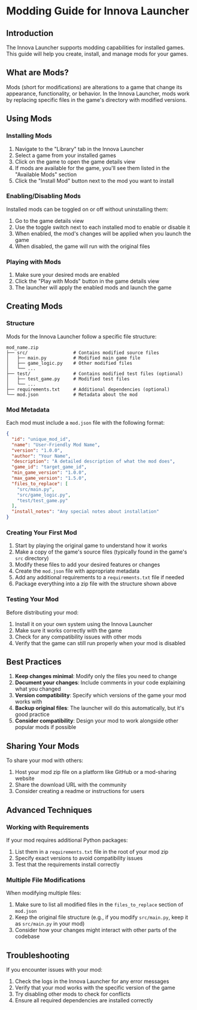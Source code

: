 # Modding Guide for Innova Launcher

## Introduction

The Innova Launcher supports modding capabilities for installed games. This guide will help you create, install, and manage mods for your games.

## What are Mods?

Mods (short for modifications) are alterations to a game that change its appearance, functionality, or behavior. In the Innova Launcher, mods work by replacing specific files in the game's directory with modified versions.

## Using Mods

### Installing Mods

1. Navigate to the "Library" tab in the Innova Launcher
2. Select a game from your installed games
3. Click on the game to open the game details view
4. If mods are available for the game, you'll see them listed in the "Available Mods" section
5. Click the "Install Mod" button next to the mod you want to install

### Enabling/Disabling Mods

Installed mods can be toggled on or off without uninstalling them:

1. Go to the game details view
2. Use the toggle switch next to each installed mod to enable or disable it
3. When enabled, the mod's changes will be applied when you launch the game
4. When disabled, the game will run with the original files

### Playing with Mods

1. Make sure your desired mods are enabled
2. Click the "Play with Mods" button in the game details view
3. The launcher will apply the enabled mods and launch the game

## Creating Mods

### Structure

Mods for the Innova Launcher follow a specific file structure:

```
mod_name.zip
├── src/                 # Contains modified source files
│   ├── main.py          # Modified main game file
│   ├── game_logic.py    # Other modified files
│   └── ...
├── test/                # Contains modified test files (optional)
│   ├── test_game.py     # Modified test files
│   └── ...
├── requirements.txt     # Additional dependencies (optional)
└── mod.json             # Metadata about the mod
```

### Mod Metadata

Each mod must include a `mod.json` file with the following format:

```json
{
  "id": "unique_mod_id",
  "name": "User-Friendly Mod Name",
  "version": "1.0.0",
  "author": "Your Name",
  "description": "A detailed description of what the mod does",
  "game_id": "target_game_id",
  "min_game_version": "1.0.0",
  "max_game_version": "1.5.0",
  "files_to_replace": [
    "src/main.py",
    "src/game_logic.py",
    "test/test_game.py"
  ],
  "install_notes": "Any special notes about installation"
}
```

### Creating Your First Mod

1. Start by playing the original game to understand how it works
2. Make a copy of the game's source files (typically found in the game's `src` directory)
3. Modify these files to add your desired features or changes
4. Create the `mod.json` file with appropriate metadata
5. Add any additional requirements to a `requirements.txt` file if needed
6. Package everything into a zip file with the structure shown above

### Testing Your Mod

Before distributing your mod:

1. Install it on your own system using the Innova Launcher
2. Make sure it works correctly with the game
3. Check for any compatibility issues with other mods
4. Verify that the game can still run properly when your mod is disabled

## Best Practices

1. **Keep changes minimal**: Modify only the files you need to change
2. **Document your changes**: Include comments in your code explaining what you changed
3. **Version compatibility**: Specify which versions of the game your mod works with
4. **Backup original files**: The launcher will do this automatically, but it's good practice
5. **Consider compatibility**: Design your mod to work alongside other popular mods if possible

## Sharing Your Mods

To share your mod with others:

1. Host your mod zip file on a platform like GitHub or a mod-sharing website
2. Share the download URL with the community
3. Consider creating a readme or instructions for users

## Advanced Techniques

### Working with Requirements

If your mod requires additional Python packages:

1. List them in a `requirements.txt` file in the root of your mod zip
2. Specify exact versions to avoid compatibility issues
3. Test that the requirements install correctly

### Multiple File Modifications

When modifying multiple files:

1. Make sure to list all modified files in the `files_to_replace` section of `mod.json`
2. Keep the original file structure (e.g., if you modify `src/main.py`, keep it as `src/main.py` in your mod)
3. Consider how your changes might interact with other parts of the codebase

## Troubleshooting

If you encounter issues with your mod:

1. Check the logs in the Innova Launcher for any error messages
2. Verify that your mod works with the specific version of the game
3. Try disabling other mods to check for conflicts
4. Ensure all required dependencies are installed correctly 